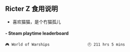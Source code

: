 ## Ricter Z 食用说明
- 喜欢猫猫，是个冇猫孤儿

<!-- steam-box start -->
#### - Steam playtime leaderboard
```text
🎮 World of Warships                 🕘 211 hrs 5 mins
```
<!-- Powered by https://github.com/YouEclipse/steam-box . -->
<!-- steam-box end -->
